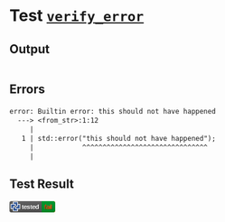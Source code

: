 # Test [`verify_error`](/doc/debug/README.md#L29)

## Output

```,plain
```

## Errors

```,plain
error: Builtin error: this should not have happened
  ---> <from_str>:1:12
     |
   1 | std::error("this should not have happened");
     |            ^^^^^^^^^^^^^^^^^^^^^^^^^^^^^^^
     |
```

## Test Result

![FAILED AS EXPECTED](/doc/debug/.test/verify_error.png)
